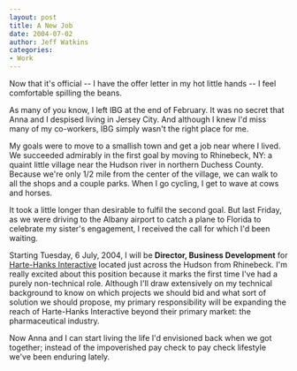 ```yaml
---
layout: post
title: A New Job
date: 2004-07-02
author: Jeff Watkins
categories:
- Work
---
```


Now that it's official -- I have the offer letter in my hot little hands -- I feel comfortable spilling the beans.

As many of you know, I left IBG at the end of February. It was no secret that Anna and I despised living in Jersey City. And although I knew I'd miss many of my co-workers, IBG simply wasn't the right place for me.

My goals were to move to a smallish town and get a job near where I lived. We succeeded admirably in the first goal by moving to Rhinebeck, NY: a quaint little village near the Hudson river in northern Duchess County. Because we're only 1/2 mile from the center of the village, we can walk to all the shops and a couple parks. When I go cycling, I get to wave at cows and horses.

It took a little longer than desirable to fulfil the second goal. But last Friday, as we were driving to the Albany airport to catch a plane to Florida to celebrate my sister's engagement, I received the call for which I'd been waiting.

Starting Tuesday, 6 July, 2004, I will be <b>Director, Business Development</b> for <a href="http://www.harte-hanks.com">Harte-Hanks Interactive</a> located just across the Hudson from Rhinebeck. I'm really excited about this position because it marks the first time I've had a purely non-technical role. Although I'll draw extensively on my technical background to know on which projects we should bid and what sort of solution we should propose, my primary responsibility will be expanding the reach of Harte-Hanks Interactive beyond their primary market: the pharmaceutical industry.

Now Anna and I can start living the life I'd envisioned back when we got together; instead of the impoverished pay check to pay check lifestyle we've been enduring lately.
